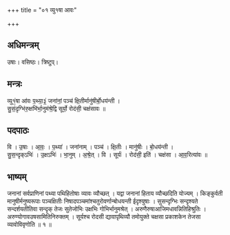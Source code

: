 +++
title = "०१ व्यु१षा आवः"

+++
## अधिमन्त्रम्
उषाः। वसिष्ठः। त्रिष्टुप्।

## मन्त्रः
व्यु१॒॑षा आ॑वः प॒थ्या॒३॒॑ जना॑नां॒ पञ्च॑ क्षि॒तीर्मानु॑षीर्बो॒धय॑न्ती ।  
सु॒सं॒दृग्भि॑रु॒क्षभि॑र्भा॒नुम॑श्रे॒द्वि सूर्यो॒ रोद॑सी॒ चक्ष॑सावः ॥

## पदपाठः
वि । उ॒षाः । आ॒वः॒ । प॒थ्या॑ । जना॑नाम् । पञ्च॑ । क्षि॒तीः । मानु॑षीः । बो॒धय॑न्ती ।  
सु॒स॒न्दृक्ऽभिः॑ । उ॒क्षऽभिः॑ । भा॒नुम् । अ॒श्रे॒त् । वि । सूर्यः॑ । रोद॑सी॒ इति॑ । चक्ष॑सा । आ॒व॒रित्या॑वः ॥

## भाष्यम्
जनानां सर्वप्राणिनां पथ्या पथिहितोषाः व्यावः व्यौच्छत् । यद्वा जनानां हिताय व्यौच्छदिति योज्यम् । किङ्कुर्वती मानुषीर्मनुष्यरूपाः पञ्चक्षितीः निषादपञ्चमांश्चतुरोवर्णान्बोधयन्ती ईदृश्युषाः । सुसन्दृग्भिः सन्दृश्यते सन्दर्शयतीतिवा सन्दृक् तेजः सुतेजोभिः उक्षभिः गोभिर्भानुमश्रेत् । अरुणैरुषाआजिमधावन्नितिहिश्रुतिः । अरुण्योगावउषसामितिनिरुक्तम् । सूर्यश्च रोदसी द्यावापृथिव्यौ तमोयुक्ते चक्षसा प्रकाशकेन तेजसा व्यावोविवृणोति ॥ १ ॥